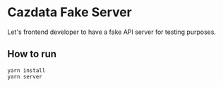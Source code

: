 # Cazdata Fake Server

Let's frontend developer to have a fake API server for testing purposes.

## How to run

    yarn install
    yarn server



